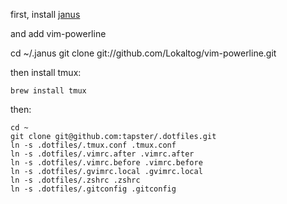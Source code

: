 first, install [janus](https://github.com/carlhuda/janus)

and add vim-powerline

  cd ~/.janus
  git clone git://github.com/Lokaltog/vim-powerline.git


then install tmux:

    brew install tmux

then:

    cd ~
    git clone git@github.com:tapster/.dotfiles.git
    ln -s .dotfiles/.tmux.conf .tmux.conf
    ln -s .dotfiles/.vimrc.after .vimrc.after
    ln -s .dotfiles/.vimrc.before .vimrc.before
    ln -s .dotfiles/.gvimrc.local .gvimrc.local
    ln -s .dotfiles/.zshrc .zshrc
    ln -s .dotfiles/.gitconfig .gitconfig
